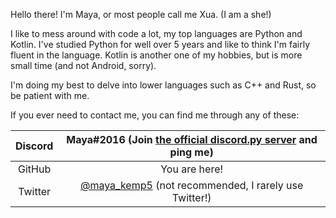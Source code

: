 Hello there! I'm Maya, or most people call me Xua. (I am a she!)

I like to mess around with code a lot, my top languages are Python and Kotlin.
I've studied Python for well over 5 years and like to think I'm fairly fluent in the language.
Kotlin is another one of my hobbies, but is more small time (and not Android, sorry).

I'm doing my best to delve into lower languages such as C++ and Rust, so be patient with me.

If you ever need to contact me, you can find me through any of these:

|Discord|Maya#2016 (Join [the official discord.py server](https://discord.gg/dpy) and ping me)|
|:-:|:-:|
|GitHub|You are here!|
|Twitter|[@maya_kemp5](https://twitter.com/maya_kemp5) (not recommended, I rarely use Twitter!)|
